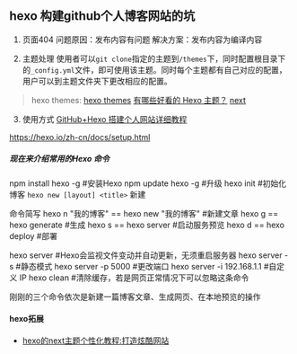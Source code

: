 ## hexo 构建github个人博客网站的坑

1. 页面404
问题原因：发布内容有问题
解决方案：发布内容为编译内容

2. 主题处理
使用者可以`git clone`指定的主题到`/themes`下，同时配置根目录下的`_config.yml`文件，即可使用该主题。同时每个主题都有自己对应的配置，用户可以到主题文件夹下更改相应的配置。

> hexo themes:
> [hexo themes](https://githueb.com/hexojs/hexo/wiki/Themes)
> [有哪些好看的 Hexo 主题？](https://www.zhihu.com/question/24422335)
> [next](http://theme-next.iissnan.com/)

3. 使用方式
[GitHub+Hexo 搭建个人网站详细教程](https://zhuanlan.zhihu.com/p/26625249)

https://hexo.io/zh-cn/docs/setup.html

##### 现在来介绍常用的Hexo 命令

npm install hexo -g #安装Hexo
npm update hexo -g #升级 
hexo init #初始化博客
`hexo new [layout] <title>` 新建

命令简写
hexo n "我的博客" == hexo new "我的博客" #新建文章
hexo g == hexo generate #生成
hexo s == hexo server #启动服务预览
hexo d == hexo deploy #部署

hexo server #Hexo会监视文件变动并自动更新，无须重启服务器
hexo server -s #静态模式
hexo server -p 5000 #更改端口
hexo server -i 192.168.1.1 #自定义 IP
hexo clean #清除缓存，若是网页正常情况下可以忽略这条命令

刚刚的三个命令依次是新建一篇博客文章、生成网页、在本地预览的操作

#### hexo拓展

- [hexo的next主题个性化教程:打造炫酷网站](https://www.jianshu.com/p/f054333ac9e6)